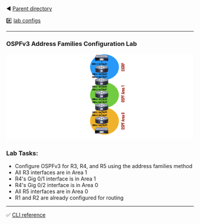 ◀️ [Parent directory](../) 

#️⃣ [lab configs](./ospfv3+adfam.yaml)

---

### OSPFv3 Address Families Configuration Lab

![Lab topology](https://github.com/tech-zero/assets/blob/main/images/ospfv3-addr-fam.png)

### Lab Tasks:
- Configure OSPFv3 for R3, R4, and R5 using the address families method
- All R3 interfaces are in Area 1
- R4's Gig 0/1 interface is in Area 1
- R4's Gig 0/2 interface is in Area 0
- All R5 interfaces are in Area 0
- R1 and R2 are already configured for routing

---

:white_check_mark: [CLI reference](https://github.com/tech-zero/assets/blob/main/solutions/32d-ospfv3-address-family.md)
